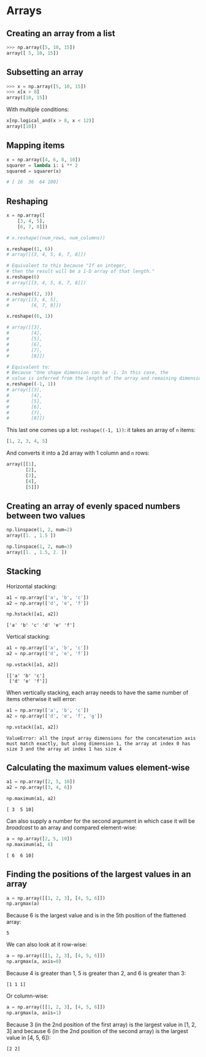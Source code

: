 # Arrays

## Creating an array from a list

```python
>>> np.array([5, 10, 15])
array([ 5, 10, 15])
```

## Subsetting an array

```python
>>> x = np.array([5, 10, 15])
>>> x[x > 8]
array([10, 15])
```

With multiple conditions:

```python
x[np.logical_and(x > 8, x < 12)]
array([10])
```

## Mapping items

```python
x = np.array([4, 6, 8, 10])
squarer = lambda i: i ** 2
squared = squarer(x)

# [ 16  36  64 100]
```


## Reshaping

```python
x = np.array([
    [3, 4, 5],
    [6, 7, 8]])

# x.reshape((num_rows, num_columns))

x.reshape((1, 6))
# array([[3, 4, 5, 6, 7, 8]])

# Equivalent to this because "If an integer, 
# then the result will be a 1-D array of that length."
x.reshape(6)
# array([[3, 4, 5, 6, 7, 8]])

x.reshape((2, 3))
# array([[3, 4, 5],
#        [6, 7, 8]])

x.reshape((6, 1))

# array([[3],
#        [4],
#        [5],
#        [6],
#        [7],
#        [8]])

# Equivalent to:
# Because "One shape dimension can be -1. In this case, the 
# value is inferred from the length of the array and remaining dimensions.""
x.reshape((-1, 1))
# array([[3],
#        [4],
#        [5],
#        [6],
#        [7],
#        [8]])
```

This last one comes up a lot: `reshape((-1, 1))`: it takes an array of `n` items:

```python
[1, 2, 3, 4, 5]
```

And converts it into a 2d array with 1 column and `n` rows:

```python
array([[1],
       [2],
       [3],
       [4],
       [5]])
```

## Creating an array of evenly spaced numbers between two values

```python
np.linspace(1, 2, num=2)
array([1. , 1.5 ])

np.linspace(1, 2, num=3)
array([1. , 1.5, 2. ])
```

## Stacking

Horizontal stacking:

```python
a1 = np.array(['a', 'b', 'c'])
a2 = np.array(['d', 'e', 'f'])

np.hstack([a1, a2])
```

```
['a' 'b' 'c' 'd' 'e' 'f']
```

Vertical stacking:

```python
a1 = np.array(['a', 'b', 'c'])
a2 = np.array(['d', 'e', 'f'])

np.vstack([a1, a2])
```

```
[['a' 'b' 'c']
 ['d' 'e' 'f']]
 ```
 
When vertically stacking, each array needs to have the same number of items otherwise it will error:

```python
a1 = np.array(['a', 'b', 'c'])
a2 = np.array(['d', 'e', 'f', 'g'])

np.vstack([a1, a2])
```

```
ValueError: all the input array dimensions for the concatenation axis must match exactly, but along dimension 1, the array at index 0 has size 3 and the array at index 1 has size 4
```

## Calculating the maximum values element-wise

```python
a1 = np.array([2, 5, 10])
a2 = np.array([3, 4, 6])

np.maximum(a1, a2)
```

```
[ 3  5 10]
```

Can also supply a number for the second argument in which case it will be _broadcast_ to an array and compared element-wise:

```python
a = np.array([2, 5, 10])
np.maximum(a1, 6)
```

```
[ 6  6 10]
```

## Finding the positions of the largest values in an array

```python
a = np.array([[1, 2, 3], [4, 5, 6]])
np.argmax(a)
```

Because 6 is the largest value and is in the 5th position of the flattened array:

```
5
```

We can also look at it row-wise:

```python
a = np.array([[1, 2, 3], [4, 5, 6]])
np.argmax(a, axis=0)
```

Because 4 is greater than 1, 5 is greater than 2, and 6 is greater than 3:

```
[1 1 1]
```

Or column-wise:

```python
a = np.array([[1, 2, 3], [4, 5, 6]])
np.argmax(a, axis=1)
```

Because 3 (in the 2nd position of the first array) is the largest value in [1, 2, 3] and because 6 (in the 2nd position of the second array) is the largest value in [4, 5, 6]):

```
[2 2]
```
